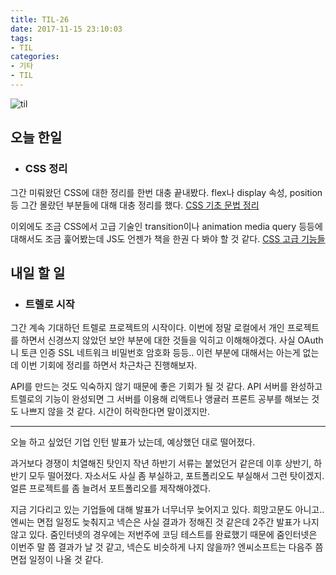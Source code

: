 ```yaml
---
title: TIL-26
date: 2017-11-15 23:10:03
tags:
- TIL
categories:
- 기타
- TIL
---
```


![til](/images/til/til.jpg)

## 오늘 한일

- ### CSS 정리

그간 미뤄왔던 CSS에 대한 정리를 한번 대충 끝내봤다. flex나 display 속성, position 등 그간 몰랐던 부분들에 대해 대충 정리를 했다. [CSS 기초 문법 정리](https://xmfpes.github.io/front-end/css3/)

이외에도 조금 CSS에서 고급 기술인 transition이나 animation media query 등등에 대해서도 조금 훑어봤는데 JS도 언젠가 책을 한권 다 봐야 할 것 같다. [CSS 고급 기능들](https://xmfpes.github.io/front-end/css3-advanced/)



## 내일 할 일

- ### 트렐로 시작

그간 계속 기대하던 트렐로 프로젝트의 시작이다. 이번에 정말 로컬에서 개인 프로젝트를 하면서 신경쓰지 않았던 보안 부분에 대한 것들을 익히고 이해해야겠다. 사실 OAuth니 토큰 인증 SSL 네트워크 비밀번호 암호화 등등.. 이런 부분에 대해서는 아는게 없는데 이번 기회에 정리를 하면서 차근차근 진행해보자.

API를 만드는 것도 익숙하지 않기 때문에 좋은 기회가 될 것 같다. API 서버를 완성하고 트렐로의 기능이 완성되면 그 서버를 이용해 리액트나 앵귤러 프론트 공부를 해보는 것도 나쁘지 않을 것 같다. 시간이 허락한다면 말이겠지만.



------

오늘 하고 싶었던 기업 인턴 발표가 났는데, 예상했던 대로 떨어졌다.

과거보다 경쟁이 치열해진 탓인지 작년 하반기 서류는 붙었던거 같은데 이후 상반기, 하반기 모두 떨어졌다. 자소서도 사실 좀 부실하고, 포트폴리오도 부실해서 그런 탓이겠지. 얼른 프로젝트를 좀 늘려서 포트폴리오를 제작해야겠다.

지금 기다리고 있는 기업들에 대해 발표가 너무너무 늦어지고 있다. 희망고문도 아니고.. 엔씨는 면접 일정도 늦춰지고 넥슨은 사실 결과가 정해진 것 같은데 2주간 발표가 나지 않고 있다. 줌인터넷의 경우에는 저번주에 코딩 테스트를 완료했기 때문에 줌인터넷은 이번주 말 쯤 결과가 날 것 같고, 넥슨도 비슷하게 나지 않을까? 엔씨소프트는 다음주 쯤 면접 일정이 나올 것 같다.